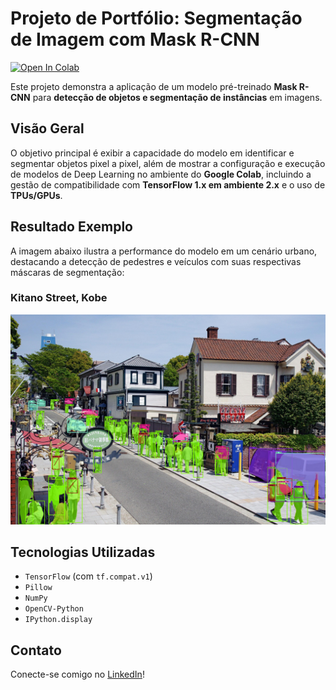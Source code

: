 # Projeto de Portfólio: Segmentação de Imagem com Mask R-CNN

[![Open In Colab](https://colab.research.google.com/assets/colab-badge.svg)](SEU_LINK_DO_NOTEBOOK_COLAB_AQUI)

Este projeto demonstra a aplicação de um modelo pré-treinado **Mask R-CNN** para **detecção de objetos e segmentação de instâncias** em imagens.

## Visão Geral

O objetivo principal é exibir a capacidade do modelo em identificar e segmentar objetos pixel a pixel, além de mostrar a configuração e execução de modelos de Deep Learning no ambiente do **Google Colab**, incluindo a gestão de compatibilidade com **TensorFlow 1.x em ambiente 2.x** e o uso de **TPUs/GPUs**.

## Resultado Exemplo

A imagem abaixo ilustra a performance do modelo em um cenário urbano, destacando a detecção de pedestres e veículos com suas respectivas máscaras de segmentação:

### Kitano Street, Kobe

![Segmentação de Kitano Street, Kobe](./test_results.jpg)

## Tecnologias Utilizadas

* `TensorFlow` (com `tf.compat.v1`)
* `Pillow`
* `NumPy`
* `OpenCV-Python`
* `IPython.display`

## Contato

Conecte-se comigo no [LinkedIn](https://www.linkedin.com/in/danielvlemos/)!
